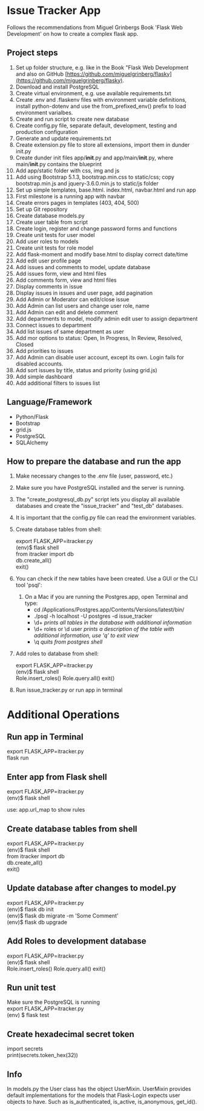 # Issue Tracker App

Follows the recommendations from Miguel Grinbergs Book 'Flask Web Development' on how to create a complex flask app.

## Project steps

1. Set up folder structure, e.g. like in the Book "Flask Web Development and also on GitHub [https://github.com/miguelgrinberg/flasky](https://github.com/miguelgrinberg/flasky).
2. Download and install PostgreSQL
3. Create virtual environment, e.g. use available requirements.txt
4. Create .env and .flaskenv files with environment variable definitions, install python-dotenv and use the from_prefixed_env() prefix to load environment varialbes.
5. Create and run script to create new database
6. Create config.py file, separate default, development, testing and production configuration
7. Generate and update requirements.txt
8. Create extension.py file to store all extensions, import them in dunder init.py
9. Create dunder init files app/__init__.py and app/main/__init__.py, where main/__init__.py contains the blueprint
10. Add app/static folder with css, img and js
11. Add using Bootstrap 5.1.3, bootstrap.min.css to static/css; copy bootstrap.min.js and jquery-3.6.0.min.js to static/js folder
12. Set up simple templates, base.html. index.html, navbar.html and run app
13. First milestone is a running app with navbar
14. Create errors pages in templates (403, 404, 500)
15. Set up Git repository
16. Create database models.py
17. Create user table from script
18. Create login, register and change password forms and functions
19. Create unit tests for user model
20. Add user roles to models
21. Create unit tests for role model
22. Add flask-moment and modify base.html to display correct date/time
23. Add edit user profile page
24. Add issues and comments to model, update database
25. Add issues form, view and html files
26. Add comments form, view and html files
27. Display comments in issue
28. Display issues in issues and user page, add pagination
29. Add Admin or Moderator can edit/close issue
30. Add Admin can list users and change user role, name
31. Add Admin can edit and delete comment
32. Add departments to model, modify admin edit user to assign department
33. Connect issues to department
34. Add list issues of same department as user
35. Add mor options to status: Open, In Progress, In Review, Resolved, Closed
36. Add priorities to issues
37. Add Admin can disable user account, except its own. Login fails for disabled accounts.
38. Add sort issues by title, status and priority (using grid.js)
39. Add simple dashboard
40. Add additional filters to issues list


## Language/Framework
- Python/Flask
- Bootstrap
- grid.js
- PostgreSQL
- SQLAlchemy

## How to prepare the database and run the app

1. Make necessary changes to the .env file (user, password, etc.)
2. Make sure you have PostgreSQL installed and the server is running. 
3. The "create_postgresql_db.py" script lets you display all available databases 
   and create the "issue_tracker" and "test_db" databases. 
4. It is important that the config.py file can read the environment variables.
5. Create database tables from shell:
   
    export FLASK_APP=itracker.py</br>
    (env)$ flask shell</br>
    from itracker import db </br>
    db.create_all()<br>
    exit()<br>

6. You can check if the new tables have been created. Use a GUI or the CLI tool 'psql':
   1. On a Mac if you are running the Postgres.app, open Terminal and type:
        - cd /Applications/Postgres.app/Contents/Versions/latest/bin/
        - ./psql -h localhost -U postgres -d issue_tracker
        - \d+   *prints all tables in the database with additional information*
        - \d+ roles or \d user *prints a description of the table with additional information, use 'q' to exit view*
        - \q *quits from postgres shell*

7. Add roles to database from shell:

    export FLASK_APP=itracker.py</br>
    (env)$ flask shell</br>
    Role.insert_roles()
    Role.query.all()
    exit()

8. Run issue_tracker.py or run app in terminal


# Additional Operations
## Run app in Terminal 
export FLASK_APP=itracker.py </br>
flask run</br>

## Enter app from Flask shell
export FLASK_APP=itracker.py </br>
(env)$ flask shell</br>

use: app.url_map to show rules

## Create database tables from shell
export FLASK_APP=itracker.py</br>
(env)$ flask shell</br>
from itracker import db</br>
db.create_all()</br>
exit()</br>

## Update database after changes to model.py
export FLASK_APP=itracker.py</br>
(env)$ flask db init</br>
(env)$ flask db migrate -m 'Some Comment'</br>
(env)$ flask db upgrade</br>

## Add Roles to development database
export FLASK_APP=itracker.py</br>
(env)$ flask shell</br>
Role.insert_roles()
Role.query.all()
exit()

## Run unit test
Make sure the PostgreSQL is running</br>
export FLASK_APP=itracker.py</br>
(env) $ flask test</br>

## Create hexadecimal secret token
import secrets <br/>
print(secrets.token_hex(32))

## Info
In models.py the User class has the object UserMixin. UserMixin provides default
implementations for the models that Flask-Login expects user objects to have. Such as
is_authenticated, is_active, is_anonymous, get_id().